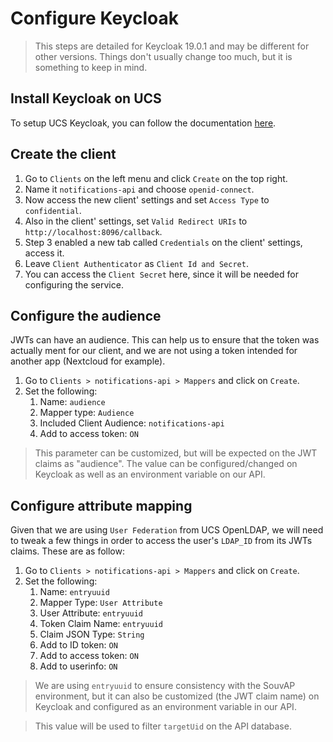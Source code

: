 # Configure Keycloak

> This steps are detailed for Keycloak 19.0.1 and may be different for other versions.
> Things don't usually change too much, but it is something to keep in mind.

## Install Keycloak on UCS

To setup UCS Keycloak, you can follow the documentation
[here](https://docs.software-univention.de/keycloak-app/latest/installation.html).

## Create the client

1. Go to `Clients` on the left menu and click `Create` on the top right.
2. Name it `notifications-api` and choose `openid-connect`.
3. Now access the new client' settings and set `Access Type` to `confidential`.
4. Also in the client' settings, set `Valid Redirect URIs` to `http://localhost:8096/callback`.
5. Step 3 enabled a new tab called `Credentials` on the client' settings, access it.
6. Leave `Client Authenticator` as `Client Id and Secret`.
7. You can access the `Client Secret` here, since it will be needed for configuring the service.

## Configure the audience

JWTs can have an audience. This can help us to ensure that the token was actually ment for
our client, and we are not using a token intended for another app (Nextcloud for example).

1. Go to `Clients > notifications-api > Mappers` and click on `Create`.
2. Set the following:
   1. Name: `audience`
   2. Mapper type: `Audience`
   3. Included Client Audience: `notifications-api`
   4. Add to access token: `ON`

> This parameter can be customized, but will be expected on the JWT claims as "audience".
> The value can be configured/changed on Keycloak as well as an environment variable on our API.

## Configure attribute mapping

Given that we are using `User Federation` from UCS OpenLDAP, we will need to tweak a few
things in order to access the user's `LDAP_ID` from its JWTs claims. These are as follow:

1. Go to `Clients > notifications-api > Mappers` and click on `Create`.
2. Set the following:
   1. Name: `entryuuid`
   2. Mapper Type: `User Attribute`
   3. User Attribute: `entryuuid`
   4. Token Claim Name: `entryuuid`
   5. Claim JSON Type: `String`
   6. Add to ID token: `ON`
   7. Add to access token: `ON`
   8. Add to userinfo: `ON`

> We are using `entryuuid` to ensure consistency with the SouvAP environment, but it can
> also be customized (the JWT claim name) on Keycloak and configured as an environment
> variable in our API.

> This value will be used to filter `targetUid` on the API database.

